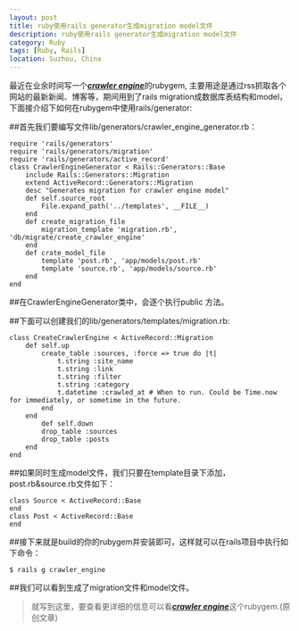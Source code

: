 ```yaml
---
layout: post
title: ruby使用rails generator生成migration model文件
description: ruby使用rails generator生成migration model文件
category: Ruby
tags: [Ruby, Rails]
location: Suzhou, China
---
```

最近在业余时间写一个[***crawler engine***][1]的rubygem, 主要用途是通过rss抓取各个网站的最新新闻、博客等，期间用到了rails migration成数据库表结构和model，下面接介绍下如何在rubygem中使用rails/generator:

##首先我们要编写文件lib/generators/crawler_engine_generator.rb：

	require 'rails/generators'
	require 'rails/generators/migration'
	require 'rails/generators/active_record'
	class CrawlerEngineGenerator < Rails::Generators::Base
		include Rails::Generators::Migration
		extend ActiveRecord::Generators::Migration
		desc "Generates migration for crawler engine model"
		def self.source_root
			File.expand_path('../templates', __FILE__)
		end
		def create_migration_file
			migration_template 'migration.rb', 'db/migrate/create_crawler_engine'
		end
		def crate_model_file
			template 'post.rb', 'app/models/post.rb'
			template 'source.rb', 'app/models/source.rb'
		end
	end
##在CrawlerEngineGenerator类中，会逐个执行public 方法。

##下面可以创建我们的lib/generators/templates/migration.rb:

	class CreateCrawlerEngine < ActiveRecord::Migration
		def self.up
			create_table :sources, :force => true do |t|
				t.string :site_name
				t.string :link
				t.string :filter
				t.string :category
				t.datetime :crawled_at # When to run. Could be Time.now for immediately, or sometime in the future.
			end
		end
			def self.down
			drop_table :sources
			drop_table :posts
		end
	end

##如果同时生成model文件，我们只要在template目录下添加，post.rb&source.rb文件如下：

	class Source < ActiveRecord::Base
	end
	class Post < ActiveRecord::Base
	end

##接下来就是build的你的rubygem并安装即可，这样就可以在rails项目中执行如下命令：

	$ rails g crawler_engine

##我们可以看到生成了migration文件和model文件。

> 就写到这里，要查看更详细的信息可以看[***crawler engine***][1]这个rubygem.(原创文章)

  [1]: https://github.com/tim-tang/crawler_engine "crawler-engine"
